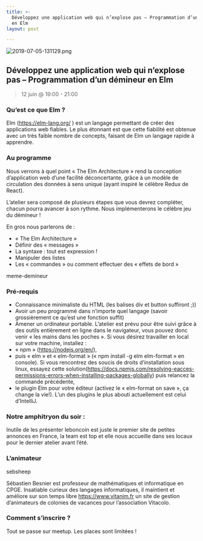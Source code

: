 ```yaml
---
title: >-
  Développez une application web qui n’explose pas – Programmation d’un démineur
  en Elm
layout: post

---
```

![2019-07-05-131129.png](http://lexoyo.me/silexlabs.org//assets/2019-07-05-131129.png)

## Développez une application web qui n’explose pas – Programmation d’un démineur en Elm

> 12 juin @ 19:00 - 21:00


### Qu’est ce que Elm ?

Elm (https://elm-lang.org/ ) est un langage permettant de créer des applications web fiables. Le plus étonnant est que cette fiabilité est obtenue avec un très faible nombre de concepts, faisant de Elm un langage rapide à apprendre.

<!--more-->

### Au programme


Nous verrons à quel point « The Elm Architecture » rend la conception d’application web d’une facilité déconcertante, grâce à un modèle de circulation des données à sens unique (ayant inspiré le célèbre Redux de React).

L’atelier sera composé de plusieurs étapes que vous devrez compléter, chacun pourra avancer à son rythme. Nous implémenterons le célèbre jeu du démineur !

En gros nous parlerons de :

*  « The Elm Architecture »
* Définir des « messages »
* La syntaxe : tout est expression !
* Manipuler des listes
* Les « commandes » ou comment effectuer des « effets de bord »

meme-demineur

### Pré-requis

* Connaissance minimaliste du HTML (les balises div et button suffiront ;))
* Avoir un peu programmé dans n’importe quel langage (savoir grossièrement ce qu’est une fonction suffit)
* Amener un ordinateur portable. L’atelier est prévu pour être suivi grâce à des outils entièrement en ligne dans le navigateur, vous pouvez donc venir « les mains dans les poches ». Si vous désirez travailler en local sur votre machine, installez :
* « npm » (https://nodejs.org/en/),
* puis « elm » et « elm-format » (« npm install -g elm elm-format » en console). Si vous rencontrez des soucis de droits d’installation sous linux, essayez cette solution(https://docs.npmjs.com/resolving-eacces-permissions-errors-when-installing-packages-globally) puis relancez la commande précédente,
* le plugin Elm pour votre éditeur (activez le « elm-format on save », ça change la vie!). L’un des plugins le plus abouti actuellement est celui d’IntelliJ.

### Notre amphitryon du soir :

Inutile de les présenter leboncoin est juste le premier site de petites annonces en France, la team est top et elle nous accueille dans ses locaux pour le dernier atelier avant l’été.

### L’animateur

sebsheep

Sébastien Besnier est professeur de mathématiques et informatique en CPGE. Insatiable curieux des langages informatiques, il maintient et améliore sur son temps libre https://www.vitanim.fr un site de gestion d’animateurs de colonies de vacances pour l’association Vitacolo.

### Comment s’inscrire ?

Tout se passe sur meetup. Les places sont limitées !
